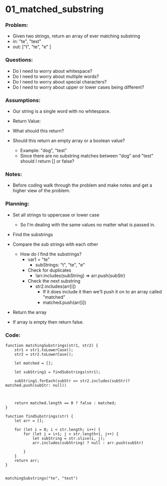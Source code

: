 # 01_matched_substring

### Problem:
- Given two strings, return an array of ever matching substring
- in: "te", "test"
- out: ["t", "te", "e" ]

### Questions:
- Do I need to worry about whitespace?
- Do I need to worry about multiple words?
- Do I need to worry about special characters?
- Do I need to worry about upper or lower cases being different?

### Assumptions:
- Our string is a single word with no whitespace.

- Return Value:
- What should this return?
- Should this return an empty array or a boolean value?
    - Example: "dog", "test"
    - Since there are no substring matches between "dog" and "test" should I return [] or false?


### Notes:
- Before coding walk through the problem and make notes and get a higher view of the problem.

### Planning:
- Set all strings to uppercase or lower case 
    - So I'm dealing with the same values no matter what is passed in.

- Find the substrings
- Compare the sub strings with each other
    - How do I find the substrings?
        - var1 = "te"
            - subStrings: "t", "te", "e"
        - Check for duplicates
            - !arr.includes(subString) => arr.push(subStr)
        - Check the next substring
            - str2.includes(arr[i])
                - If it does include it then we'll push it on to an array called "matched"
                - matched.push(arr[i])
            
- Return the array
- If array is empty then return false.



### Code:
```
function matchingSubstrings(str1, str2) {
    str1 = str1.toLowerCase();
    str2 = str2.toLowerCase();

    let matched = [];

    let subString1 = findSubstrings(str1);

    subString1.forEach(subStr => str2.includes(subStr)? matched.push(subStr: null))



    return matched.length == 0 ? false : matched;
}

function findSubstrings(str) {
    let arr = [];

    for (let i = 0; i < str.length; i++) {
        for (let j = i+1; j < str.length+1, j++) {
            let subString = str.slice(i, j);
            arr.includes(subString) ? null : arr.push(subStr)

        }
    }
    return arr;
}


matchingSubstrings("te", "test")

```